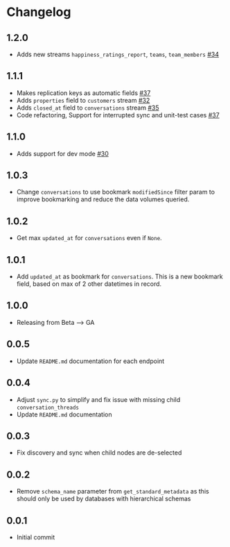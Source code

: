 # Changelog

## 1.2.0
  * Adds new streams `happiness_ratings_report`, `teams`, `team_members` [#34](https://github.com/singer-io/tap-helpscout/pull/34)

## 1.1.1
  * Makes replication keys as automatic fields [#37](https://github.com/singer-io/tap-helpscout/pull/37)
  * Adds `properties` field to `customers` stream [#32](https://github.com/singer-io/tap-helpscout/pull/32)
  * Adds `closed_at` field to `conversations` stream [#35](https://github.com/singer-io/tap-helpscout/pull/35)
  * Code refactoring, Support for interrupted sync and unit-test cases [#37](https://github.com/singer-io/tap-helpscout/pull/37)

## 1.1.0
  * Adds support for dev mode [#30](https://github.com/singer-io/tap-helpscout/pull/30)

## 1.0.3
  * Change `conversations` to use bookmark `modifiedSince` filter param to improve bookmarking and reduce the data volumes queried.

## 1.0.2
  * Get max `updated_at` for `conversations` even if `None`.

## 1.0.1
  * Add `updated_at` as bookmark for `conversations`. This is a new bookmark field, based on max of 2 other datetimes in record.

## 1.0.0
  * Releasing from Beta --> GA

## 0.0.5
  * Update `README.md` documentation for each endpoint

## 0.0.4
  * Adjust `sync.py` to simplify and fix issue with missing child `conversation_threads`
  * Update `README.md` documentation

## 0.0.3
  * Fix discovery and sync when child nodes are de-selected

## 0.0.2
  * Remove `schema_name` parameter from `get_standard_metadata` as this should only be used by databases with hierarchical schemas

## 0.0.1
  * Initial commit
